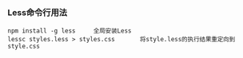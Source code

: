 ### Less命令行用法
```
npm install -g less     全局安装Less
lessc styles.less > styles.css       将style.less的执行结果重定向到style.css
```
